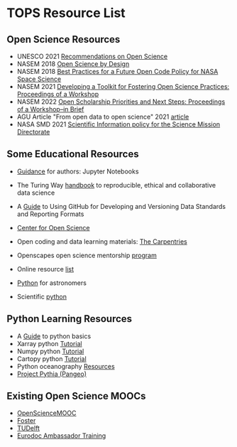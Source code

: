 # TOPS Resource List

## Open Science Resources
- UNESCO 2021 [Recommendations on Open Science](https://en.unesco.org/science-sustainable-future/open-science/recommendation)
- NASEM 2018 [Open Science by Design](https://www.nap.edu/catalog/25116/open-science-by-design-realizing-a-vision-for-21st-century)
- NASEM 2018 [Best Practices for a Future Open Code Policy for NASA Space Science](https://www.nationalacademies.org/our-work/best-practices-for-a-future-open-code-policy-for-nasa-space-science)
- NASEM 2021 [Developing a Toolkit for Fostering Open Science Practices: Proceedings of a Workshop](https://www.nationalacademies.org/our-work/developing-a-toolkit-for-fostering-open-science-practices-a-workshop)
- NASEM 2022 [Open Scholarship Priorities and Next Steps: Proceedings of a Workshop–in Brief](https://doi.org/10.17226/26557)
- AGU Article "From open data to open science" 2021 [article](https://agupubs.onlinelibrary.wiley.com/doi/full/10.1029/2020EA001562)
- NASA SMD 2021 [Scientific Information policy for the Science Mission Directorate](https://science.nasa.gov/science-red/s3fs-public/atoms/files/Scientific%20Information%20policy%20SPD-41.pdf)

## Some Educational Resources
- [Guidance](https://data.agu.org/resources/jupyter-notebooks-guidance) for authors: Jupyter Notebooks
- The Turing Way [handbook](https://the-turing-way.netlify.app/welcome) to reproducible, ethical and collaborative data science
- A [Guide](https://agupubs.onlinelibrary.wiley.com/doi/10.1029/2021EA001797) to Using GitHub for Developing and Versioning Data Standards and Reporting Formats
- [Center for Open Science](https://osf.io/vkhbt/wiki/home/)
- Open coding and data learning materials: [The Carpentries](https://carpentries.org/)
- Openscapes open science mentorship [program](https://www.openscapes.org/)
- Online resource [list](https://github.com/asoplata/open-science-resources)
- [Python](https://prappleizer.github.io/index.html) for astronomers

- Scientific [python](https://projectpythia.org/)

## Python Learning Resources
- A [Guide](https://gist.github.com/kenjyco/69eeb503125035f21a9d) to python basics
- Xarray python [Tutorial](https://unidata.github.io/python-training/workshop/XArray/xarray-introduction/)
- Numpy python [Tutorial](https://numpy.org/devdocs/user/absolute_beginners.html)
- Cartopy python [Tutorial](https://rabernat.github.io/research_computing_2018/maps-with-cartopy.html)
- Python oceanography [Resources](https://scrapbox.io/pycoaj/oceanography)
- [Project Pythia (Pangeo)](https://projectpythia.org/)

## Existing Open Science MOOCs

- [OpenScienceMOOC](https://opensciencemooc.eu/)
- [Foster](https://www.fosteropenscience.eu/toolkit)
- [TUDelft](https://online-learning.tudelft.nl/courses/open-science-sharing-your-research-with-the-world/)
- [Eurodoc Ambassador Training](http://eurodoc.net/ambassadors)

